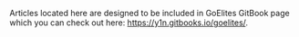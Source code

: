 Articles located here are designed to be included in GoElites GitBook page which you can check out here: https://y1n.gitbooks.io/goelites/.
